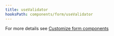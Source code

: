 ```yaml
---
title: useValidator
hooksPath: components/form/useValidator
---
```



For more details see [Customize form components](/components/form/form.html#自定义表单组件高级)


